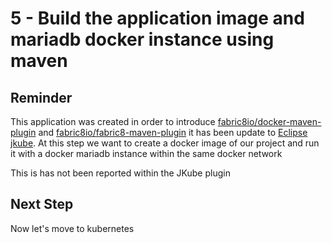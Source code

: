 # 5 - Build the application image and mariadb docker instance using maven

## Reminder

This application was created in order to introduce [fabric8io/docker-maven-plugin](https://dmp.fabric8.io/) and [fabric8io/fabric8-maven-plugin](http://maven.fabric8.io/) it has been update to [Eclipse jkube](https://www.eclipse.org/jkube/docs/kubernetes-maven-plugin).
At this step we want to create a docker image of our project and run it with a docker mariadb instance within the same docker network

This is has not been reported within the JKube plugin

## Next Step

Now let's move to kubernetes
